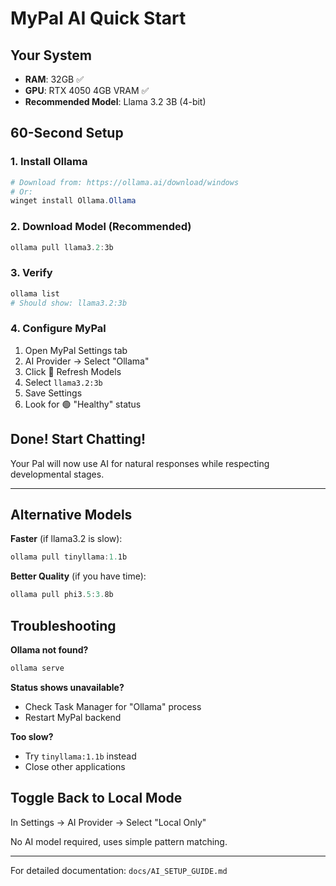 # MyPal AI Quick Start

## Your System
- **RAM**: 32GB ✅
- **GPU**: RTX 4050 4GB VRAM ✅
- **Recommended Model**: Llama 3.2 3B (4-bit)

## 60-Second Setup

### 1. Install Ollama
```powershell
# Download from: https://ollama.ai/download/windows
# Or:
winget install Ollama.Ollama
```

### 2. Download Model (Recommended)
```powershell
ollama pull llama3.2:3b
```

### 3. Verify
```powershell
ollama list
# Should show: llama3.2:3b
```

### 4. Configure MyPal
1. Open MyPal Settings tab
2. AI Provider → Select "Ollama"
3. Click 🔄 Refresh Models
4. Select `llama3.2:3b`
5. Save Settings
6. Look for 🟢 "Healthy" status

## Done! Start Chatting!

Your Pal will now use AI for natural responses while respecting developmental stages.

---

## Alternative Models

**Faster** (if llama3.2 is slow):
```powershell
ollama pull tinyllama:1.1b
```

**Better Quality** (if you have time):
```powershell
ollama pull phi3.5:3.8b
```

## Troubleshooting

**Ollama not found?**
```powershell
ollama serve
```

**Status shows unavailable?**
- Check Task Manager for "Ollama" process
- Restart MyPal backend

**Too slow?**
- Try `tinyllama:1.1b` instead
- Close other applications

## Toggle Back to Local Mode

In Settings → AI Provider → Select "Local Only"

No AI model required, uses simple pattern matching.

---

For detailed documentation: `docs/AI_SETUP_GUIDE.md`
